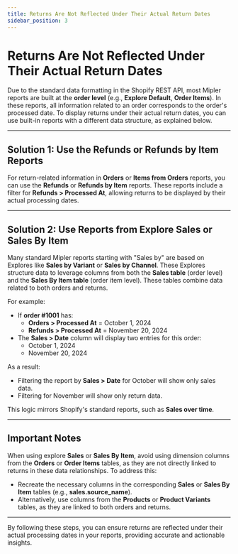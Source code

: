 ```yaml
---
title: Returns Are Not Reflected Under Their Actual Return Dates
sidebar_position: 3
---
```


# Returns Are Not Reflected Under Their Actual Return Dates

Due to the standard data formatting in the Shopify REST API, most Mipler reports are built at the **order level** (e.g., **Explore Default**, **Order Items**). In these reports, all information related to an order corresponds to the order's processed date. To display returns under their actual return dates, you can use built-in reports with a different data structure, as explained below.

---

## Solution 1: Use the Refunds or Refunds by Item Reports

For return-related information in **Orders** or **Items from Orders** reports, you can use the **Refunds** or **Refunds by Item** reports. These reports include a filter for **Refunds > Processed At**, allowing returns to be displayed by their actual processing dates.

---

## Solution 2: Use Reports from Explore Sales or Sales By Item

Many standard Mipler reports starting with "Sales by" are based on Explores like **Sales by Variant** or **Sales by Channel**. These Explores structure data to leverage columns from both the **Sales table** (order level) and the **Sales By Item table** (order item level). These tables combine data related to both orders and returns.

For example:

- If **order #1001** has:
  - **Orders > Processed At** = October 1, 2024
  - **Refunds > Processed At** = November 20, 2024
- The **Sales > Date** column will display two entries for this order:
  - October 1, 2024
  - November 20, 2024

As a result:

- Filtering the report by **Sales > Date** for October will show only sales data.
- Filtering for November will show only return data.

This logic mirrors Shopify's standard reports, such as **Sales over time**.

---

## Important Notes

When using explore **Sales** or **Sales By Item**, avoid using dimension columns from the **Orders** or **Order Items** tables, as they are not directly linked to returns in these data relationships. To address this:

- Recreate the necessary columns in the corresponding **Sales** or **Sales By Item** tables (e.g., **sales.source_name**).
- Alternatively, use columns from the **Products** or **Product Variants** tables, as they are linked to both orders and returns.

---

By following these steps, you can ensure returns are reflected under their actual processing dates in your reports, providing accurate and actionable insights.
